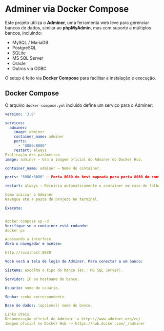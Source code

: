 # Adminer via Docker Compose

Este projeto utiliza o **Adminer**, uma ferramenta web leve para gerenciar bancos de dados, similar ao **phpMyAdmin**, mas com suporte a múltiplos bancos, incluindo:

- MySQL / MariaDB
- PostgreSQL
- SQLite
- MS SQL Server
- Oracle
- Outros via ODBC

O setup é feito via **Docker Compose** para facilitar a instalação e execução.

## Docker Compose

O arquivo `docker-compose.yml` incluído define um serviço para o Adminer:

```yaml
version: '3.8'

services:
  adminer:
    image: adminer
    container_name: adminer
    ports:
      - "8080:8080"
    restart: always
Explicação dos parâmetros
image: adminer – Usa a imagem oficial do Adminer do Docker Hub.

container_name: adminer – Nome do container.

ports: "8080:8080" – Porta 8080 do host mapeada para porta 8080 do container.

restart: always – Reinicia automaticamente o container em caso de falha ou reboot do host.

Como iniciar o Adminer
Navegue até a pasta do projeto no terminal.

Execute:


docker compose up -d
Verifique se o container está rodando:
docker ps

Acessando a interface
Abra o navegador e acesse:

http://localhost:8080

Você verá a tela de login do Adminer. Para conectar a um banco:

Sistema: escolha o tipo do banco (ex.: MS SQL Server).

Servidor: IP ou hostname do banco.

Usuário: nome do usuário.

Senha: senha correspondente.

Base de dados: (opcional) nome do banco.

Links úteis
Documentação oficial do Adminer -> https://www.adminer.org/en/
Imagem oficial no Docker Hub -> https://hub.docker.com/_/adminer
